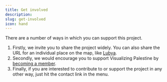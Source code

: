 ```yaml
---
title: Get involved
description: 
slug: get-involved
icon: hand
---
```

There are a number of ways in which you can support this project.

1. Firstly, we invite you to share the project widely. You can also share the URL for an individual place on the map, like [Lubya](/en/maps/lubya/).
2. Secondly, we would encourage you to support Visualizing Palestine by [becoming a member](https://visualizingpalestine.org/membership).
3. Finally, if you are interested to contribute to or support the project in any other way, just hit the contact link in the menu.